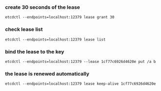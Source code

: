 ### create 30 seconds of the lease
```shell 
etcdctl --endpoints=localhost:12379 lease grant 30
```

### check lease list
```shell
etcdctl --endpoints=localhost:12379 lease list
```

### bind the lease to the key
```shell
etcdctl --endpoints=localhost:12379 --lease 1cf77c6926d4620e put /a b
```

### the lease is renewed automatically
```shell
etcdctl --endpoints=localhost:12379 lease keep-alive 1cf77c6926d4620e
```
